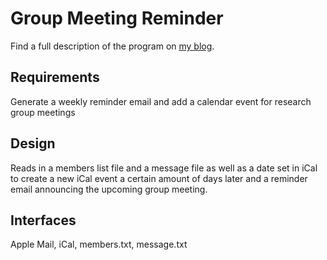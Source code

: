 # Group Meeting Reminder
Find a full description of the program on [my blog](http://pascalschulthess.de/organizing-weekly-research-group-meetings-with-applescript/370).

## Requirements
Generate a weekly reminder email and add a calendar event for research group meetings

## Design
Reads in a members list file and a message file as well as a date set in iCal to create a new iCal event
a certain amount of days later and a reminder email announcing the upcoming group meeting.

## Interfaces
Apple Mail, iCal, members.txt, message.txt